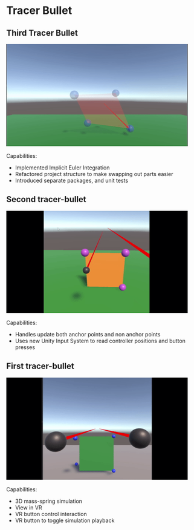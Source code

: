 # Tracer Bullet


## Third Tracer Bullet

![Demo Gif 3](./docs/demo3.gif)

Capabilities:
- Implemented Implicit Euler Integration
- Refactored project structure to make swapping out parts easier
- Introduced separate packages, and unit tests

## Second tracer-bullet

![Demo Gif 2](./docs/demo2.gif)

Capabilities:
- Handles update both anchor points and non anchor points
- Uses new Unity Input System to read controller positions and button presses

## First tracer-bullet

![Demo Gif](./docs/demo.gif)

Capabilities: 
- 3D mass-spring simulation
- View in VR
- VR button control interaction
- VR button to toggle simulation playback
